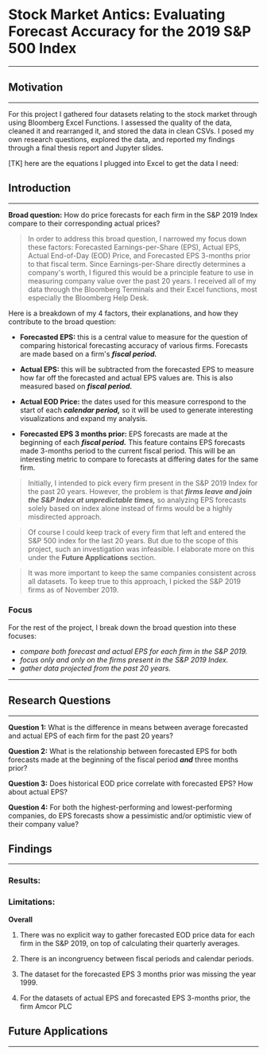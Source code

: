# Stock Market Antics: Evaluating Forecast Accuracy for the 2019 S&P 500 Index

---
 
## Motivation

---

For this project I gathered four datasets relating to the stock market through using Bloomberg Excel Functions. I assessed the quality of the data, cleaned it and rearranged it, and stored the data in clean CSVs. I posed my own research questions, explored the data, and reported my findings through a final thesis report and Jupyter slides.

[TK] here are the equations I plugged into Excel to get the data I need:

## Introduction

---

**Broad question:** How do price forecasts for each firm in the S&P 2019 Index compare to their corresponding actual prices? 

> In order to address this broad question, I narrowed my focus down these factors: Forecasted Earnings-per-Share (EPS), Actual EPS, Actual End-of-Day (EOD) Price, and Forecasted EPS 3-months prior to that fiscal term. Since Earnings-per-Share directly determines a company's worth, I figured this would be a principle feature to use in measuring company value over the past 20 years. I received all of my data through the Bloomberg Terminals and their Excel functions, most especially the Bloomberg Help Desk.

Here is a breakdown of my 4 factors, their explanations, and how they contribute to the broad question:

- **Forecasted EPS:** this is a central value to measure for the question of comparing historical forecasting accuracy of various firms. Forecasts are made based on a firm's ***fiscal period.***

- **Actual EPS:** this will be subtracted from the forecasted EPS to measure how far off the forecasted and actual EPS values are. This is also measured based on ***fiscal period.***

- **Actual EOD Price:** the dates used for this measure correspond to the start of each ***calendar period,*** so it will be used to generate interesting visualizations and expand my analysis.

- **Forecasted EPS 3 months prior:** EPS forecasts are made at the beginning of each ***fiscal period.*** This feature contains EPS forecasts made 3-months period to the current fiscal period. This will be an interesting metric to compare to forecasts at differing dates for the same firm.

> Initially, I intended to pick every firm present in the S&P 2019 Index for the past 20 years. However, the problem is that ***firms leave and join the S&P Index at unpredictable times,*** so analyzing EPS forecasts solely based on index alone instead of firms would be a highly misdirected approach. 

> Of course I could keep track of every firm that left and entered the S&P 500 index for the last 20 years. But due to the scope of this project, such an investigation was infeasible. I elaborate more on this under the **Future Applications** section.

> It was more important to keep the same companies consistent across all datasets. To keep true to this approach, I picked the S&P 2019 firms as of November 2019. 

### Focus 

For the rest of the project, I break down the broad question into these focuses:

- *compare both forecast and actual EPS for each firm in the S&P 2019.*
- *focus only and only on the firms present in the S&P 2019 Index.*
- *gather data projected from the past 20 years.*

---

## Research Questions

---

**Question 1:** What is the difference in means between average forecasted and actual EPS of each firm for the past 20 years?

**Question 2:** What is the relationship between forecasted EPS for both forecasts made at the beginning of the fiscal period ***and*** three months prior? 

**Question 3:** Does historical EOD price correlate with forecasted EPS? How about actual EPS?

**Question 4:** For both the highest-performing and lowest-performing companies, do EPS forecasts show a pessimistic and/or optimistic view of their company value?


## Findings

--- 

### Results:

### Limitations:

**Overall**

1. There was no explicit way to gather forecasted EOD price data for each firm in the S&P 2019, on top of calculating their quarterly averages. 

2. There is an incongruency between fiscal periods and calendar periods. 

3. The dataset for the forecasted EPS 3 months prior was missing the year 1999.

4. For the datasets of actual EPS and forecasted EPS 3-months prior, the firm Amcor PLC

## Future Applications

--- 